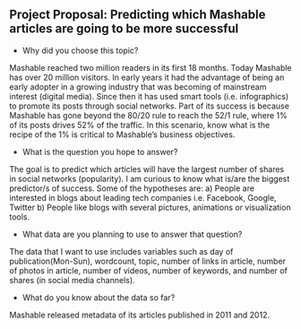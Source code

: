 ## Project Proposal: Predicting which Mashable articles are going to be more successful

* Why did you choose this topic?

Mashable reached two million readers in its first 18 months. Today Mashable has over 20 million visitors. In early years it had the advantage of being an early adopter in a growing industry that was becoming of mainstream interest (digital media). Since then it has used smart tools (i.e. infographics) to promote its posts through social networks. Part of its success is because Mashable has gone beyond the 80/20 rule to reach the 52/1 rule, where 1% of its posts drives 52% of the traffic. In this scenario, know what is the recipe of the 1% is critical to Mashable’s business objectives.

* What is the question you hope to answer?

The goal is to predict which articles will have the largest number of shares in social networks (popularity). I am curious to know what is/are the biggest predictor/s of success. Some of the hypotheses are: a) People are interested in blogs about leading tech companies i.e. Facebook, Google, Twitter b) People like blogs with several pictures, animations or visualization tools. 

* What data are you planning to use to answer that question?

The data that I want to use includes variables such as day of publication(Mon-Sun), wordcount, topic, number of links in article, number of photos in article, number of videos, number of keywords, and number of shares (in social media channels). 

* What do you know about the data so far?

Mashable released metadata of its articles published in 2011 and 2012.
